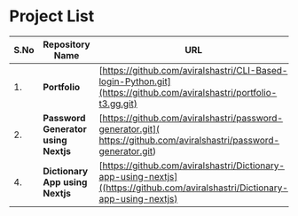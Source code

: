 # Project List

| S.No | Repository Name | URL                  | Status | Demo |
|---|------------------|-------------------|------| ---- |
|1. | __Portfolio__ | [https://github.com/aviralshastri/CLI-Based-login-Python.git](https://github.com/aviralshastri/portfolio-t3.gg.git) |Complete | [Link](https://aviral-shastri-portfolio.vercel.app/) |
|2. | __Password Generator using Nextjs__ | [https://github.com/aviralshastri/password-generator.git]( https://github.com/aviralshastri/password-generator.git) |complete | [Link](https://password-generator-lac-five.vercel.app/) |
|4. | __Dictionary App using Nextjs__ | [https://github.com/aviralshastri/Dictionary-app-using-nextjs]((https://github.com/aviralshastri/Dictionary-app-using-nextjs)|complete | [Link](https://dictionary-gbbbqkwrs-aviral-shastris-projects.vercel.app/) |
